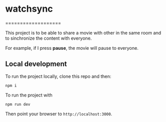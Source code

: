 # watchsync
===================

This project is to be able to share a movie with other in the same room and to sinchronize the content with everyone.

For example, if I press **pause**, the movie will pause to everyone.

## Local development
To run the project locally, clone this repo and then:

```
npm i
```

To run the project with

```
npm run dev
```

Then point your browser to `http://localhost:3000`.
